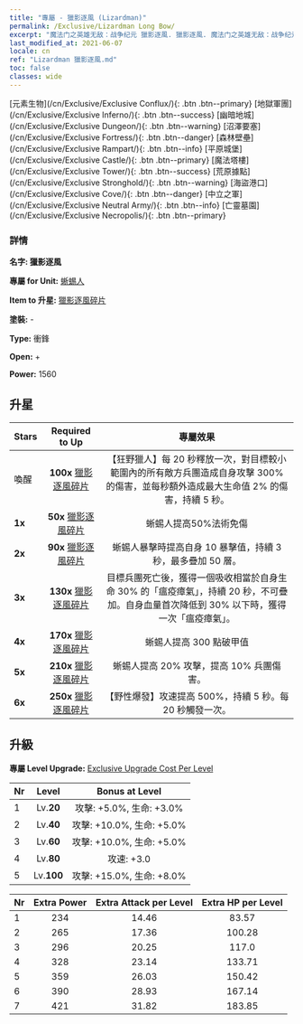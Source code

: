 ```yaml
---
title: "專屬 - 獵影逐風 (Lizardman)"
permalink: /Exclusive/Lizardman Long Bow/
excerpt: "魔法门之英雄无敌：战争纪元 獵影逐風. 獵影逐風. 魔法门之英雄无敌：战争纪元 專屬 獵影逐風. 蜥蜴人 專屬."
last_modified_at: 2021-06-07
locale: cn
ref: "Lizardman 獵影逐風.md"
toc: false
classes: wide
---
```

 [元素生物](/cn/Exclusive/Exclusive Conflux/){: .btn .btn--primary} [地獄軍團](/cn/Exclusive/Exclusive Inferno/){: .btn .btn--success} [幽暗地城](/cn/Exclusive/Exclusive Dungeon/){: .btn .btn--warning} [沼澤要塞](/cn/Exclusive/Exclusive Fortress/){: .btn .btn--danger} [森林壁壘](/cn/Exclusive/Exclusive Rampart/){: .btn .btn--info} [平原城堡](/cn/Exclusive/Exclusive Castle/){: .btn .btn--primary} [魔法塔樓](/cn/Exclusive/Exclusive Tower/){: .btn .btn--success} [荒原據點](/cn/Exclusive/Exclusive Stronghold/){: .btn .btn--warning} [海盜港口](/cn/Exclusive/Exclusive Cove/){: .btn .btn--danger} [中立之軍](/cn/Exclusive/Exclusive Neutral Army/){: .btn .btn--info} [亡靈墓園](/cn/Exclusive/Exclusive Necropolis/){: .btn .btn--primary} 

### 詳情
 **名字: 獵影逐風** 

 **專屬 for Unit:** [蜥蜴人](/cn/units/Lizardman/) 

 **Item to 升星:** [獵影逐風碎片](/cn/Items/con_914/)

 **塗裝:** -

 **Type:** 衝鋒

 **Open:** +

 **Power:** 1560

## 升星

  |     Stars    |  Required to Up | 專屬效果 |
  |:-------------|:---------------:|:---------------:|
  |  喚醒  | **100x** [獵影逐風碎片](/cn/Items/con_914/) | 【狂野獵人】每 20 秒釋放一次，對目標較小範圍內的所有敵方兵團造成自身攻擊 300% 的傷害，並每秒額外造成最大生命值 2% 的傷害，持續 5 秒。 |
  | **1x** <i class="fas fa-star"/> | **50x** [獵影逐風碎片](/cn/Items/con_914/) | 蜥蜴人提高50%法術免傷 |
  | **2x** <i class="fas fa-star"/> | **90x** [獵影逐風碎片](/cn/Items/con_914/) | 蜥蜴人暴擊時提高自身 10 暴擊值，持續 3 秒，最多疊加 50 層。 |
  | **3x** <i class="fas fa-star"/> | **130x** [獵影逐風碎片](/cn/Items/con_914/) | 目標兵團死亡後，獲得一個吸收相當於自身生命 30% 的「瘟疫瘴氣」，持續 20 秒，不可疊加。自身血量首次降低到 30% 以下時，獲得一次「瘟疫瘴氣」。 |
  | **4x** <i class="fas fa-star"/> | **170x** [獵影逐風碎片](/cn/Items/con_914/) | 蜥蜴人提高 300 點破甲值 |
  | **5x** <i class="fas fa-star"/> | **210x** [獵影逐風碎片](/cn/Items/con_914/) | 蜥蜴人提高 20% 攻擊，提高 10% 兵團傷害。 |
  | **6x** <i class="fas fa-star"/> | **250x** [獵影逐風碎片](/cn/Items/con_914/) | 【野性爆發】攻速提高 500%，持續 5 秒。每 20 秒觸發一次。 |


## 升級
 **專屬 Level Upgrade:** [Exclusive Upgrade Cost Per Level](/Exclusive/ExclusiveUpgradeCostPerLevel/)

  |  Nr  |   Level  | Bonus at Level |
  |:-----|:--------:|:--------------:|
  | 1 | Lv.**20** | 攻擊: +5.0%, 生命: +3.0% |
  | 2 | Lv.**40** | 攻擊: +10.0%, 生命: +5.0% |
  | 3 | Lv.**60** | 攻擊: +10.0%, 生命: +5.0% |
  | 4 | Lv.**80** | 攻速: +3.0 |
  | 5 | Lv.**100** | 攻擊: +15.0%, 生命: +8.0% |


  |  Nr  |  Extra Power | Extra Attack per Level | Extra HP per Level |
  |:-----|:--------:|:--------:|:--------:|
  | 1 | 234 | 14.46 | 83.57 |
  | 2 | 265 | 17.36 | 100.28 |
  | 3 | 296 | 20.25 | 117.0 |
  | 4 | 328 | 23.14 | 133.71 |
  | 5 | 359 | 26.03 | 150.42 |
  | 6 | 390 | 28.93 | 167.14 |
  | 7 | 421 | 31.82 | 183.85 |


